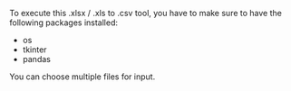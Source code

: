 To execute this .xlsx / .xls to .csv tool, you have to make sure to have the following packages installed:
- os
- tkinter
- pandas

You can choose multiple files for input.
